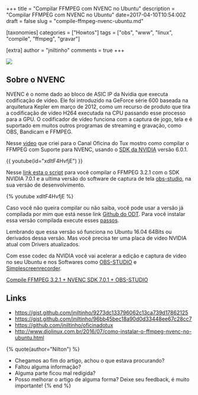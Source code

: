 +++
title = "Compilar FFMPEG com NVENC no Ubuntu"
description = "Compilar FFMPEG com NVENC no Ubuntu"
date=2017-04-10T10:54:00Z
draft = false
slug = "compile-ffmpeg-nvenc-ubuntu.md"

[taxonomies]
categories = ["Howtos"]
tags = ["obs", "www", "linux", "compile", "ffmpeg", "gravar"]

[extra]
author = "jniltinho"
comments = true
+++

[![](/images/compile_ffmpeg.png)](https://www.youtube.com/watch?v=xdltF4HvfjE)

## Sobre o NVENC

NVENC é o nome dado ao bloco de ASIC IP da Nvidia que executa codificação de vídeo. Ele foi introduzido na GeForce série 600 baseada na arquitetura Kepler em março de 2012, como um recurso de produto que tira a codificação de vídeo H264 executada na CPU passando esse processo para a GPU. O codificador de vídeo funciona com a captura de jogo, tela e é suportado em muitos outros programas de streaming e gravação, como OBS, Bandicam e FFMPEG.

Nesse [video](https://www.youtube.com/watch?v=xdltF4HvfjE) que criei para o Canal Oficina do Tux mostro como compilar o FFMPEG com Suporte para NVENC, usando o [SDK da NVIDIA](https://developer.nvidia.com/nvidia-video-codec-sdk) versão 6.0.1.

{{ youtube(id="xdltF4HvfjE") }}

Nesse [link esta o script](https://gist.github.com/jniltinho/9273dc133796062c13ca739d17862125) para você compilar o FFMPEG 3.2.1 com o SDK NVIDIA 7.0.1 e a ultima versão do software de captura de tela [obs-studio](https://obsproject.com/), na sua versão de desenvolvimento.
<!-- more -->

{% youtube xdltF4HvfjE %}

Caso você não queira compilar ou não saiba, você pode usar a versão já compilada por mim que está nesse link [Github do ODT](https://github.com/jniltinho/oficinadotux).
Para você instalar essa versão compilada execute esses [passos](https://github.com/jniltinho/oficinadotux#obs-studio-portable-git--ffmpeg-32).

Lembrando que essa versão só funciona no Ubuntu 16.04 64Bits ou derivados dessa versão.
Mas você precisa ter uma placa de video NVIDIA atual com Drivers atualizados.

Com esse codec da NVIDIA você vai acelerar a edição e captura de video no seu Ubuntu e nos Softwares como [OBS-STUDIO](https://obsproject.com/) e [Simplescreenrecorder](http://www.maartenbaert.be/simplescreenrecorder/).

[Compile FFMPEG 3.2.1 + NVENC SDK 7.0.1 + OBS-STUDIO](https://gist.github.com/jniltinho/9273dc133796062c13ca739d17862125)

## Links

* https://gist.github.com/jniltinho/9273dc133796062c13ca739d17862125
* https://gist.github.com/jniltinho/96bb45bec18a90d0d33448ee67c28cc7
* https://github.com/jniltinho/oficinadotux
* http://www.diolinux.com.br/2016/07/como-instalar-o-ffmpeg-nvenc-no-ubuntu.html

{% quote(author="Nilton") %}

* Chegamos ao fim do artigo, achou o que estava procurando?
* Faltou alguma informação?
* Alguma parte ficou mal redigida?
* Posso melhorar o artigo de alguma forma? Deixe seu feedback, é muito importante!
{% end %}